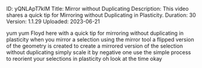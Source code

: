 ID: yQNLApT7klM
Title: Mirror without Duplicating
Description: This video shares a quick tip for Mirroring without Duplicating in Plasticity.
Duration: 30
Version: 1.1.29
Uploaded: 2023-06-21

yum yum Floyd here with a quick tip for
mirroring without duplicating in
plasticity when you mirror a selection
using the mirror tool a flipped version
of the geometry is created to create a
mirrored version of the selection
without duplicating simply scale it by
negative one use the simple process to
reorient your selections in plasticity
oh look at the time
okay
